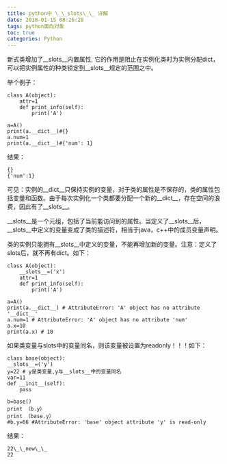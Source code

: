 ```yaml
---
title: python中 \_\_slots\_\_ 详解
date: 2018-01-15 08:26:28
tags: python面向对象
toc: true
categories: Python
---
```


新式类增加了\_\_slots\_\_内置属性, 它的作用是阻止在实例化类时为实例分配dict，可以把实例属性的种类锁定到\_\_slots\_\_规定的范围之中。

举个例子：

	class A(object):
    	attr=1
    	def print_info(self):
        	print('A')

	a=A()
	print(a.__dict__)#{}
	a.num=1
	print(a.__dict__)#{'num': 1}

结果：

	{}
	{'num':1}

可见：实例的\_\_dict\_\_只保持实例的变量，对于类的属性是不保存的，类的属性包括变量和函数。由于每次实例化一个类都要分配一个新的\_\_dict\_\_，存在空间的浪费，因此有了\_\_slots\_\_。

\_\_slots\_\_是一个元组，包括了当前能访问到的属性。当定义了\_\_slots\_\_后，\_\_slots\_\_中定义的变量变成了类的描述符，相当于java，c++中的成员变量声明。

类的实例只能拥有\_\_slots\_\_中定义的变量，不能再增加新的变量。注意：定义了slots后，就不再有dict。如下：

	class A(object):
    	__slots__=('x')
    	attr=1
    	def print_info(self):
        	print('A')

	a=A()
	print(a.__dict__) # AttributeError: 'A' object has no attribute '__dict__'
	a.num=1 # AttributeError: 'A' object has no attribute 'num'
	a.x=10
	print(a.x) # 10

如果类变量与slots中的变量同名，则该变量被设置为readonly！！！如下：

	class base(object):  
    __slots__=('y')  
    y=22 # y是类变量,y与__slots__中的变量同名  
    var=11  
    def __init__(self):  
        pass  
      
	b=base()  
	print （b.y）  
	print （base.y）  
	#b.y=66 #AttributeError: 'base' object attribute 'y' is read-only 
 
结果：

	22\_\_new\_\_
	22

